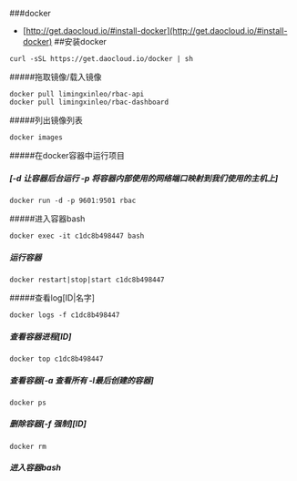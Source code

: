 ###docker
- [http://get.daocloud.io/#install-docker](http://get.daocloud.io/#install-docker)
##安装docker
```
curl -sSL https://get.daocloud.io/docker | sh
```
#####拖取镜像/载入镜像
```
docker pull limingxinleo/rbac-api
docker pull limingxinleo/rbac-dashboard
```
#####列出镜像列表
```
docker images
```
#####在docker容器中运行项目
##### [-d 让容器后台运行 -p 将容器内部使用的网络端口映射到我们使用的主机上]
```
docker run -d -p 9601:9501 rbac
```
#####进入容器bash
```
docker exec -it c1dc8b498447 bash
```
##### 运行容器
```
docker restart|stop|start c1dc8b498447
```
#####查看log[ID|名字]
```
docker logs -f c1dc8b498447
```
##### 查看容器进程[ID]
```
docker top c1dc8b498447
```
##### 查看容器[-a 查看所有 -l最后创建的容器]
```
docker ps 
```
##### 删除容器[-f 强制][ID]
```
docker rm 
```
##### 进入容器bash
```

```
